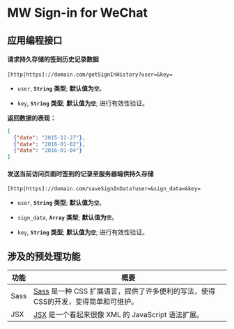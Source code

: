 MW Sign-in for WeChat
=====================



应用编程接口
-----------

#### 请求持久存储的签到历史记录数据

```http
[http|https]://domain.com/getSignInHistory?user=&key=
```

+ `user`, **`String` 类型**; **默认值为`空`**。

+ `key`, **`String` 类型**; **默认值为`空`**; 进行有效性验证。

**返回数据的表现：**

```json
[
  {"date": "2015-12-27"},
  {"date": "2016-01-02"},
  {"date": "2016-01-04"}
]
```

#### 发送当前访问页面时签到的记录至服务器端供持久存储

```http
[http|https]://domain.com/saveSignInData?user=&sign_data=&key=
```

+ `user`, **`String` 类型**; **默认值为`空`**。

+ `sign_data`, **`Array` 类型**; **默认值为`空`**。

+ `key`, **`String` 类型**; **默认值为`空`**; 进行有效性验证。



涉及的预处理功能
----------------

| 功能                                    | 概要                               |
|----------------------------------------|------------------------------------|
| Sass                                   | [Sass](http://sass-lang.com/) 是一种 CSS 扩展语言，提供了许多便利的写法，使得CSS的开发，变得简单和可维护。 |
| JSX                                    | [JSX](http://facebook.github.io/jsx/) 是一个看起来很像 XML 的 JavaScript 语法扩展。|



